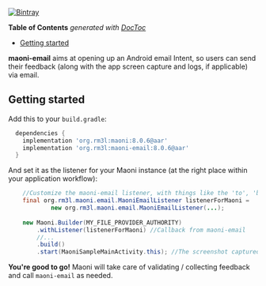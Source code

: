 [![Bintray](https://img.shields.io/bintray/v/rm3l/maven/org.rm3l:maoni-email.svg)](https://bintray.com/rm3l/maven/org.rm3l%3Amaoni-email)

<!-- START doctoc generated TOC please keep comment here to allow auto update -->
<!-- DON'T EDIT THIS SECTION, INSTEAD RE-RUN doctoc TO UPDATE -->
**Table of Contents**  *generated with [DocToc](https://github.com/thlorenz/doctoc)*

- [Getting started](#getting-started)

<!-- END doctoc generated TOC please keep comment here to allow auto update -->

**maoni-email** aims at opening up an Android email Intent, so users can send their feedback (along with the app screen capture and logs, if applicable) via email.

## Getting started

Add this to your `build.gradle`:

```gradle
  dependencies {
    implementation 'org.rm3l:maoni:8.0.6@aar'
    implementation 'org.rm3l:maoni-email:8.0.6@aar'
  }
```

And set it as the listener for your Maoni instance (at the right place within your application workflow):
```java
    //Customize the maoni-email listener, with things like the 'to', 'bcc', 'cc', 'subject', ... fields of the email
    final org.rm3l.maoni.email.MaoniEmailListener listenerForMaoni = 
            new org.rm3l.maoni.email.MaoniEmailListener(...);
    
    new Maoni.Builder(MY_FILE_PROVIDER_AUTHORITY)
        .withListener(listenerForMaoni) //Callback from maoni-email
        //...
        .build()
        .start(MaoniSampleMainActivity.this); //The screenshot captured is relative to this calling context 
```

**You're good to go!** Maoni will take care of validating / collecting feedback
and call `maoni-email` as needed. 
